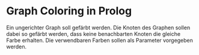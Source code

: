 # Graph Coloring in Prolog
Ein ungerichter Graph soll gefärbt werden. Die Knoten des Graphen sollen dabei so gefärbt werden, dass keine benachbarten Knoten die gleiche Farbe erhalten. Die verwendbaren Farben sollen als Parameter vorgegeben werden.

